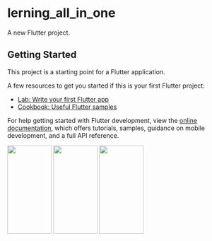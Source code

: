 # lerning_all_in_one

A new Flutter project.

## Getting Started

This project is a starting point for a Flutter application.

A few resources to get you started if this is your first Flutter project:

- [Lab: Write your first Flutter app](https://docs.flutter.dev/get-started/codelab)
- [Cookbook: Useful Flutter samples](https://docs.flutter.dev/cookbook)

For help getting started with Flutter development, view the
[online documentation](https://docs.flutter.dev/), which offers tutorials,
samples, guidance on mobile development, and a full API reference.

<img src="https://github.com/userkrunal/lerning_all_in_one/assets/120082312/149a341e-014b-45b8-834f-e06fb7afdf0b "  width="100" height="200">

<img src="https://github.com/userkrunal/lerning_all_in_one/assets/120082312/62087f34-5295-46ee-b618-e43f7410984e "  width="100" height="200">

<img src="https://github.com/userkrunal/lerning_all_in_one/assets/120082312/955bde99-34e7-4a47-8e90-1904cd9ddeba "  width="100" height="200">


